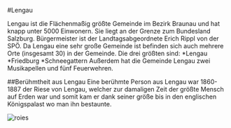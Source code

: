 ﻿#Lengau

Lengau ist die Flächenmaßig größte Gemeinde im Bezirk Braunau und hat knapp unter 5000 Einwonern.
Sie liegt an der Grenze zum Bundesland Salzburg.
Bürgermeister ist der Landtagsabgeordnete Erich Rippl von der SPÖ.
Da Lengau eine sehr große Gemeinde ist befinden sich auch mehrere Orte (insgesamt 30) in der Gemeinde. 
Die drei größten sind:
*Lengau
*Friedburg
*Schneegattern
Außerdem hat die Gemeinde Lengau zwei Musikapellen und fünf Feuerwehren. 

##Berühmtheit aus Lengau
Eine berühmte Person aus Lengau 
war 1860-1887 der Riese von Lengau, welcher zur damaligen Zeit der größte Mensch auf Erden war
und somit kam er dank seiner größe bis in den englischen Königspalast wo man ihn bestaunte.

![roies](https://user-images.githubusercontent.com/45601811/49460229-241f2500-f7f1-11e8-9863-d1a7d699c46a.jpg)
